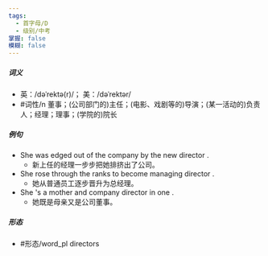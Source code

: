 ```yaml
---
tags:
  - 首字母/D
  - 级别/中考
掌握: false
模糊: false
---
```

##### 词义
- 英：/dəˈrektə(r)/； 美：/dəˈrektər/
- #词性/n  董事；(公司部门的)主任；(电影、戏剧等的)导演；(某一活动的)负责人；经理；理事；(学院的)院长
##### 例句
- She was edged out of the company by the new director .
	- 新上任的经理一步步把她排挤出了公司。
- She rose through the ranks to become managing director .
	- 她从普通员工逐步晋升为总经理。
- She 's a mother and company director in one .
	- 她既是母亲又是公司董事。
##### 形态
- #形态/word_pl directors

